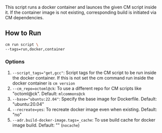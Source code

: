 This script runs a docker container and launces the given CM script inside it. 
If the container image is not existing, corresponding build is initiated via CM dependencies.

## How to Run
```bash
cm run script \
--tags=run,docker,container
```
### Options
1. `--script_tags="get,gcc"`: Script tags for the CM script to be run inside the docker container. 
    If this is not set the cm command run inside the docker container is `cm version`
2. `--cm_repo=octoml@ck`: To use a different repo for CM scripts like "octoml@ck". Default: `mlcommons@ck`
3. `--base="ubuntu:22.04"`: Specify the base image for Dockerfile. Default: "ubuntu:20.04" 
4. `--recreate=yes`: To recreate docker image even when existing. Default: "no"
5. `--adr.build-docker-image.tags=_cache`: To use build cache for docker image build. Default: "" (`nocache`)
